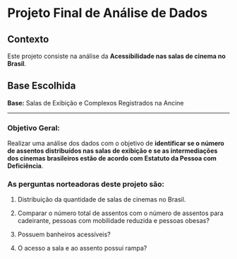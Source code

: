 # Projeto Final de Análise de Dados

## Contexto

Este projeto consiste na análise da  **Acessibilidade nas salas de cinema no Brasil**.


## Base Escolhida

**Base:** Salas de Exibição e Complexos Registrados na Ancine

----------

### Objetivo Geral:


Realizar uma análise dos dados com o objetivo de **identificar se o número de assentos distribuídos nas salas de exibição e se as intermediações dos cinemas brasileiros estão de acordo com Estatuto da Pessoa com Deficiência**.


### As perguntas norteadoras deste projeto são:

1. Distribuição da quantidade de salas de cinemas no Brasil.
 
2. Comparar o número total de assentos com o número de assentos para cadeirante, pessoas com mobilidade reduzida e pessoas obesas?

3. Possuem banheiros acessíveis?

4. O acesso a sala e ao assento possui rampa?
